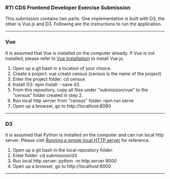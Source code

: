 ### RTI CDS Frontend Developer Exercise Submission 

This submission contains two parts. One implementation is built with D3, the other is Vue.js and D3. 
Following are the instructions to run the application.

----

### Vue 

It is assumed that Vue is installed on the computer already. If Vue is not installed, please refer to [Vue Installatioin](https://vuejs.org/v2/guide/installation.html) to install Vue.js. 
1. Open up a git bash in a location of your choice.
2. Create a project: vue create census (census is the name of the project) 
3. Enter the project folder: cd census
4. Install D3: npm install --save d3.
5. From this repository, copy all files under "submission/vue" to the "census" folder created in step 2.  
6. Run local http server from "census" folder: npm run serve
7. Open up a browser, go to http://localhost:8080

----

### D3

It is assumed that Python is installed on the computer and can run local http server. Please visit [Running a simple local HTTP server](https://developer.mozilla.org/en-US/docs/Learn/Common_questions/set_up_a_local_testing_server) for reference.
1. Open up a git bash in the local repository folder.
2. Enter folder: cd submission/d3 
3. Run local http server: python -m http.server 8000
4. Open up a browser, go to http://localhost:8000
----
